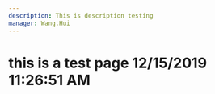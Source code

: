 ```yaml
---
description: This is description testing
manager: Wang.Hui
---
```

# this is a test page 12/15/2019 11:26:51 AM